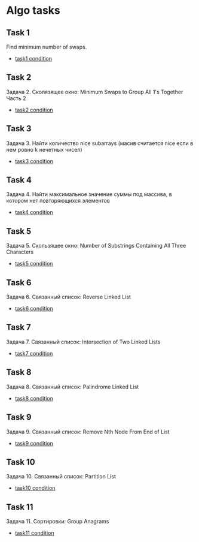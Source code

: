# Algo tasks

## Task 1
Find minimum number of swaps.
- [task1 condition](https://leetcode.com/problems/minimum-swaps-to-group-all-1s-together/)
## Task 2
Задача 2. Сколязящее окно: Minimum Swaps to Group All 1's Together Часть 2
- [task2 condition](https://leetcode.com/problems/minimum-swaps-to-group-all-1s-together-ii/)
## Task 3
Задача 3. Найти количество nice subarrays (масив считается nice если в нем ровно k нечетных чисел)
- [task3 condition](https://leetcode.com/problems/count-number-of-nice-subarrays/)
## Task 4
Задача 4. Найти максимальное значение суммы под массива, в котором нет повторяющихся элементов
- [task4 condition](https://leetcode.com/problems/maximum-erasure-value/)
## Task 5
Задача 5. Скользящее окно: Number of Substrings Containing All Three Characters
- [task5 condition](https://leetcode.com/problems/number-of-substrings-containing-all-three-characters/)
## Task 6
Задача 6. Связанный список: Reverse Linked List
- [task6 condition](https://leetcode.com/problems/reverse-linked-list/description/)
## Task 7
Задача 7. Связанный список: Intersection of Two Linked Lists
- [task7 condition](https://leetcode.com/problems/intersection-of-two-linked-lists/)
## Task 8
Задача 8. Связанный список: Palindrome Linked List
- [task8 condition](https://leetcode.com/problems/palindrome-linked-list/)
## Task 9
Задача 9. Связанный список: Remove Nth Node From End of List
- [task9 condition](https://leetcode.com/problems/remove-nth-node-from-end-of-list/)
## Task 10
Задача 10. Связанный список: Partition List
- [task10 condition](https://leetcode.com/problems/partition-list/)

## Task 11

Задача 11. Сортировки: Group Anagrams

- [task11 condition](https://leetcode.com/problems/group-anagrams/)
